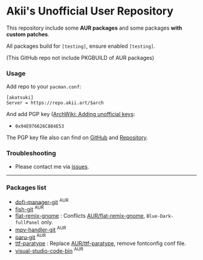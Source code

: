 # Akii's Unofficial User Repository

This repository include some **AUR packages** and some packages **with custom patches**.

All packages build for `[testing]`, ensure enabled `[testing]`.

(This GitHub repo not include PKGBUILD of AUR packages)

### Usage

Add repo to your `pacman.conf`:

```
[akatsuki]
Server = https://repo.akii.art/$arch
```

And add PGP key ([ArchWiki: Adding unofficial keys][archwiki]:

- `0x94E976626C884E53`

The PGP key file also can find on [GitHub][key-github] and [Repository][key-repo].

### Troubleshooting

- Please contact me via [issues][issues].

[archwiki]: https://wiki.archlinux.org/index.php/Pacman/Package_signing#Adding_unofficial_keys
[key-github]: https://github.com/akiirui/repo/blob/main/akatsuki.pub
[key-repo]: https://repo.akii.ml/akatsuki.pub
[issues]: https://github.com/akiirui/repo/issues/new

---

### Packages list

- [dofi-manager-git][dofi-manager-git] <sup>AUR</sup>
- [fish-git][fish-git] <sup>AUR</sup>
- [flat-remix-gnome][flat-remix-gnome] : Conflicts [AUR/flat-remix-gnome](https://aur.archlinux.org/packages/flat-remix-gnome/), `Blue-Dark-fullPanel` only.
- [mpv-handler-git][mpv-handler-git] <sup>AUR</sup>
- [paru-git][paru-git] <sup>AUR</sup>
- [ttf-paratype][ttf-paratype] : Replace [AUR/ttf-paratype](https://aur.archlinux.org/packages/ttf-paratype/), remove fontconfig conf file.
- [visual-studio-code-bin][visual-studio-code-bin] <sup>AUR</sup>

[dofi-manager-git]: https://aur.archlinux.org/packages/dofi-manager-git/
[fish-git]: https://aur.archlinux.org/packages/fish-git/
[flat-remix-gnome]: https://github.com/akiirui/repo/tree/main/flat-remix-gnome
[mpv-handler-git]: https://aur.archlinux.org/packages/mpv-handler-git/
[paru-git]: https://aur.archlinux.org/packages/paru-git/
[ttf-paratype]: https://github.com/akiirui/repo/tree/main/ttf-paratype
[visual-studio-code-bin]: https://aur.archlinux.org/packages/visual-studio-code-bin/
